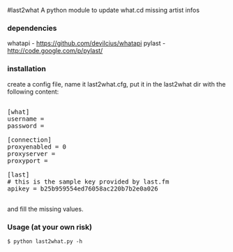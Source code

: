 #last2what
A python module to update what.cd missing artist infos


### dependencies

whatapi - https://github.com/devilcius/whatapi
pylast - http://code.google.com/p/pylast/

### installation
    
create a config file, name it last2what.cfg, put it in the last2what dir with the following content:
    
<pre>
    
[what]
username = 
password = 

[connection]
proxyenabled = 0
proxyserver = 
proxyport = 

[last]
# this is the sample key provided by last.fm
apikey = b25b959554ed76058ac220b7b2e0a026
    
</pre>

and fill the missing values.
    
### Usage (at your own risk)

    $ python last2what.py -h
